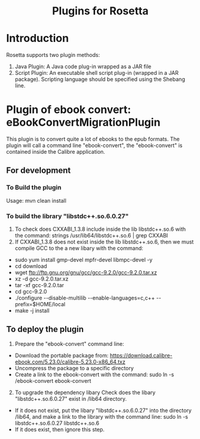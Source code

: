 <h1 align="center">Plugins for Rosetta</h1>

# Introduction
Rosetta supports two plugin methods:
1) Java Plugin: A Java code plug-in wrapped as a JAR file
2) Script Plugin: An executable shell script plug-in (wrapped in a JAR package). Scripting language should be specified using the Shebang line.

# Plugin of ebook convert: eBookConvertMigrationPlugin
This plugin is to convert quite a lot of ebooks to the epub formats. The plugin will call a command line "ebook-convert", the "ebook-convert" is contained inside the Calibre application.

## For development
### To Build the plugin 
Usage: mvn clean install
### To build the library "libstdc++.so.6.0.27"
1) To check does CXXABI_1.3.8 include inside the lib libstdc++.so.6 with the command: strings /usr/lib64/libstdc++.so.6 | grep CXXABI
2) If CXXABI_1.3.8 does not exist inside the lib libstdc++.so.6, then we must compile GCC to the a new libary with the command:
* sudo yum install gmp-devel mpfr-devel libmpc-devel -y
* cd download
* wget ftp://ftp.gnu.org/gnu/gcc/gcc-9.2.0/gcc-9.2.0.tar.xz
* xz -d gcc-9.2.0.tar.xz
* tar -xf gcc-9.2.0.tar
* cd gcc-9.2.0
* ./configure --disable-multilib --enable-languages=c,c++ --prefix=$HOME/local
* make -j install


## To deploy the plugin
1) Prepare the "ebook-convert" command line:
* Download the portable package from: https://download.calibre-ebook.com/5.23.0/calibre-5.23.0-x86_64.txz
* Uncompress the package to a specific directory
* Create a link to the ebook-convert with the command: sudo ln -s <directory>/ebook-convert ebook-convert

2) To upgrade the dependency libary
Check does the libary "libstdc++.so.6.0.27" exist in /lib64 directory.
* If it does not exist, put the libary "libstdc++.so.6.0.27" into the directory /lib64, and make a link to the library with the command line: sudo ln -s libstdc++.so.6.0.27 libstdc++.so.6
* If it does exist, then ignore this step.




